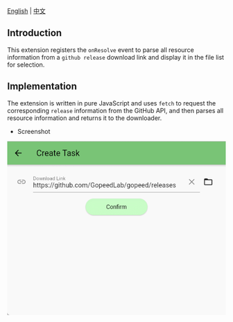 [English](README.md) | [中文](README_zh-CN.md)

## Introduction

This extension registers the `onResolve` event to parse all resource information from a `github release` download link and display it in the file list for selection.

## Implementation

The extension is written in pure JavaScript and uses `fetch` to request the corresponding `release` information from the GitHub API, and then parses all resource information and returns it to the downloader.

- Screenshot

![](.img/example.gif)
